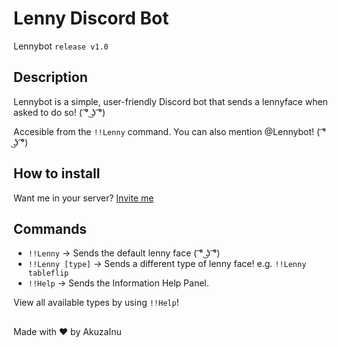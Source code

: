 # Lenny Discord Bot
Lennybot `release v1.0`

## Description
Lennybot is a simple, user-friendly Discord bot that sends a lennyface when asked to do so! 
( ͡° ͜ʖ ͡°)

Accesible from the `!!Lenny` command.
You can also mention @Lennybot! ( ͡° ͜ʖ ͡°)

## How to install
Want me in your server? [Invite me](https://discord.com/api/oauth2/authorize?client_id=973693504544964718&permissions=8&scope=bot)

## Commands
- `!!Lenny` -> Sends the default lenny face ( ͡° ͜ʖ ͡°)
- `!!Lenny [type]` -> Sends a different type of lenny face! e.g. `!!Lenny tableflip`
- `!!Help` -> Sends the Information Help Panel.

View all available types by using `!!Help`!

##
Made with :heart: by AkuzaInu
